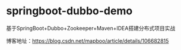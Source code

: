 # springboot-dubbo-demo
基于SpringBoot+Dubbo+Zookeeper+Maven+IDEA搭建分布式项目实战

博客地址：https://blog.csdn.net/mapboo/article/details/106682815
